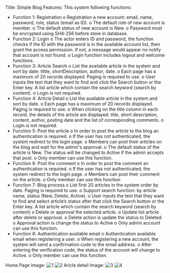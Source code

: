 Title: Simple Blog
Features:
This system following functions:

- Function 1: Registration
o Registration a new account: email, name, password, role, status (email as ID).
o The default role of new account is member.
o The default status of new account is New.
o Password must be encrypted using SHA-256 before store in database.
- Function 2: Login
o The actor enters ID and password, the function checks if the ID with the password is in the available
account list, then grant the access permission. If not, a message would appear no notify that account is
not found.
o Login function includes logout and welcome functions.
- Function 3: Article Search
o List the available article in the system and sort by date: tittle, shortDescription, author, date.
o Each page has a maximum of 20 records displayed. Paging is required to use.
o User inputs the text that they want to find and click the Search button or the Enter key. A list article which
contain the search keyword (search by content).
o Login is not required.
- Function 4: Article Detail
o List the available article in the system and sort by date.
o Each page has a maximum of 20 records displayed. Paging is required to use.
o When clicking on the title column in each record, the details of the article are displayed: title, short
description, content, author, posting date and the list of corresponding comments.
o Login is not required.
- Function 5: Post the article
o In order to post the article to the blog an authentication is required.
o If the user has not authenticated, the system redirect to the login page.
o Members can post their articles on the blog and wait for the admin's approval.
o The default status of the article is New. The status will be changed to Active if the admin accepts that post.
o Only member can use this function.
- Function 6: Post the comment
o In order to post the comment an authentication is required.
o If the user has not authenticated, the system redirect to the login page.
o Members can post their comment on the article.
o Only member can use this function
- Function 7: Blog process
o List first 20 articles in the system order by date. Paging is required to use.
o Support search function: by article name, status (New, Delete, Active).
o User inputs the text that they want to find and select article’s status after that click the Search button or
the Enter key. A list article which contain the search keyword (search by content)
o Delete or approval the selected article.
o Update list article after delete or approval.
o Delete action is update the status to Deleted.
o Approval action is change the status to Active
o Only admin account can use this function.
- Function 8: Authentication available email
o Authentication available email when registering a user.
o When registering a new account, the system will send a confirmation code to the email address.
o After entering the verification code, the status of the account will change to Active.
o Only member can use this function.

Home Page Image:
![1](https://user-images.githubusercontent.com/59483840/135701748-1e7e80ca-ea0e-4655-9e2e-0dff0b6bd5ee.PNG)
![2](https://user-images.githubusercontent.com/59483840/135701755-40fb294e-439a-4f0f-8673-94ea45db441f.PNG)
Aricle detail Image:
![3](https://user-images.githubusercontent.com/59483840/135701760-59b3408a-bddb-456f-aaf6-6b86179e0b32.PNG)
![4](https://user-images.githubusercontent.com/59483840/135701758-217a94ba-c19d-4cdc-8187-4056ac5bec89.PNG)

